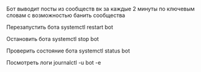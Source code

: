 Бот выводит посты из сообществ вк за каждые 2 минуты по ключевым словам с возможностью банить сообщества

Перезапустить бота
systemctl restart bot

Остановить бота
systemctl stop bot

Проверить состояние бота
systemctl status bot

Посмотреть логи 
journalctl -u bot -e
